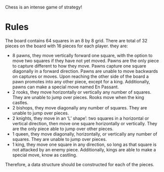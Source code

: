 Chess is an intense game of strategy!

# Rules
The board contains 64 squares in an 8 by 8 grid.
There are  total of 32 pieces on the board with 16 pieces for each player.
they are:
- 8 pawns, they move vertically forward one square, with the option to move two squares if they have not yet moved. Pawns are the only piece to capture different to how they move. Pawns capture one square diagonally in a forward direction. Pawns are unable to move backwards on captures or moves. Upon reaching the other side of the board a pawn promotes into any other piece, except for a king. Additionally, pawns can make a special move named En Passant.
- 2 rooks, they move horizontally or vertically any number of squares. They are unable to jump over pieces. Rooks move when the king castles.
- 2 bishops, they move diagonally any number of squares. They are unable to jump over pieces.
- 2 knights, they move in an ‘L’ shape’: two squares in a horizontal or vertical direction, then move one square horizontally or vertically. They are the only piece able to jump over other pieces.
- 1 queen, they move diagonally, horizontally, or vertically any number of squares. They are unable to jump over pieces.
- 1 king, they move one square in any direction, so long as that square is not attacked by an enemy piece. Additionally, kings are able to make a special move, know as castling.

Therefore, a data structure should be constructed for each of the pieces.